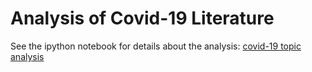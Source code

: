 # Analysis of Covid-19 Literature

See the ipython notebook for details about the analysis: [covid-19 topic analysis](topics.ipynb)
